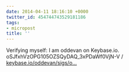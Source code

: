 ```yaml
---
date: 2014-04-11 18:16:10 +0000
twitter_id: 454744743529181186
tags:
- micropost
title: ''
---
```


Verifying myself: I am oddevan on Keybase.io. oSJfxhVzOPG105OZSQyDAQ_3xPDaWf0VjN-V / [keybase.io/oddevan/sigs/o…](https://keybase.io/oddevan/sigs/oSJfxhVzOPG105OZSQyDAQ_3xPDaWf0VjN-V)
